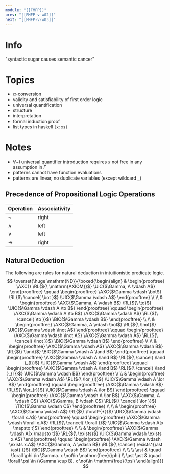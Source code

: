 ```yaml
---
module: "[[FMFP]]"
prev: "[[FMFP-v-w02]]"
next: "[[FMFP-v-w03]]"
---
```



# Info
"syntactic sugar causes semantic cancer"


# Topics
- $\alpha$-conversion
- validity and satisfiability of first order logic
- universal quantification
- structure
- interpretation
- formal induction proof
- list types in haskell `(x:xs)`


# Notes
- $\forall-I$ universal quantifier introduction requires $x$ not free in any assumption in $\Gamma$
- patterns cannot have function evaluations
- patterns are linear, no duplicate variables (except wildcard `_`)


## Precedence of Propositional Logic Operations

| Operation | Associativity |
| --------- | ------------- |
| $\lnot$   | right         |
| $\land$   | left          |
| $\lor$    | left          |
| $\to$     | right         |


## Natural Deduction
The following are rules for natural deduction in intuitionistic predicate logic.
$$
\overset{\huge \mathrm{ND}}{\boxed{\begin{align}
&
\begin{prooftree}
\AXC{}
\RL{${\ \mathrm{AXIOM}}$}
\UIC{$\Gamma, A \vdash A$}
\end{prooftree}
\qquad \begin{prooftree}
\AXC{$\Gamma \vdash \bot$}
\RL{$\ \cancel{ \bot }$}
\UIC{$\Gamma \vdash A$}
\end{prooftree}
\\ \\
&
\begin{prooftree}
\AXC{$\Gamma, A \vdash B$}
\RL{${\ \to}$}
\UIC{$\Gamma \vdash A \to B$}
\end{prooftree}
\qquad \begin{prooftree}
\AXC{$\Gamma \vdash A \to B$}
\AXC{$\Gamma \vdash A$}
\RL{${\ \cancel{ \to }}$}
\BIC{$\Gamma \vdash B$}
\end{prooftree}
\\ \\
&
\begin{prooftree}
\AXC{$\Gamma, A \vdash \bot$}
\RL{${\ \lnot}$}
\UIC{$\Gamma \vdash \lnot A$}
\end{prooftree}
\qquad \begin{prooftree}
\AXC{$\Gamma \vdash \lnot A$}
\AXC{$\Gamma \vdash A$}
\RL{${\ \cancel{ \lnot }}$}
\BIC{$\Gamma \vdash B$}
\end{prooftree}
\\ \\
&
\begin{prooftree}
\AXC{$\Gamma \vdash A$}
\AXC{$\Gamma \vdash B$}
\RL{${\ \land}$}
\BIC{$\Gamma \vdash A \land B$}
\end{prooftree}
\qquad \begin{prooftree}
\AXC{$\Gamma \vdash A \land B$}
\RL{${\ \cancel{ \land }_{l}}$}
\UIC{$\Gamma \vdash A$}
\end{prooftree}
\qquad \begin{prooftree}
\AXC{$\Gamma \vdash A \land B$}
\RL{${\ \cancel{ \land }_{r}}$}
\UIC{$\Gamma \vdash B$}
\end{prooftree}
\\ \\
&
\begin{prooftree}
\AXC{$\Gamma \vdash A$}
\RL{${\ \lor_{l}}$}
\UIC{$\Gamma \vdash A \lor B$}
\end{prooftree}
\qquad \begin{prooftree}
\AXC{$\Gamma \vdash B$}
\RL{${\ \lor_{r}}$}
\UIC{$\Gamma \vdash A \lor B$}
\end{prooftree}
\qquad \begin{prooftree}
\AXC{$\Gamma \vdash A \lor B$}
\AXC{$\Gamma, A \vdash C$}
\AXC{$\Gamma, B \vdash C$}
\RL{${\ \cancel{ \lor }}$}
\TIC{$\Gamma \vdash C$}
\end{prooftree}
\\ \\ 
&
\begin{prooftree}
\AXC{$\Gamma \vdash A$}
\RL{${\ \forall^{*}}$}
\UIC{$\Gamma \vdash \forall x.A$}
\end{prooftree}
\qquad \begin{prooftree}
\AXC{$\Gamma \vdash \forall x.A$}
\RL{${\ \cancel{ \forall }}$}
\UIC{$\Gamma \vdash A[x \mapsto t]$}
\end{prooftree}
\\ \\ 
&
\begin{prooftree}
\AXC{$\Gamma \vdash A[x \mapsto t]$}
\RL{${\ \exists}$}
\UIC{$\Gamma \vdash \exists x.A$}
\end{prooftree}
\qquad \begin{prooftree}
\AXC{$\Gamma \vdash \exists x.A$}
\AXC{$\Gamma, A \vdash B$}
\RL{${\ \cancel{ \exists^{\ast \ast} }}$}
\BIC{$\Gamma \vdash B$}
\end{prooftree}
\\ \\ \\
\ast & \quad \forall \phi \in \Gamma. x \not\in \mathrm{free}(\phi) \\
\ast \ast & \quad \forall \psi \in (\Gamma \cup B). x \not\in \mathrm{free}(\psi)
\end{align}}}
$$
